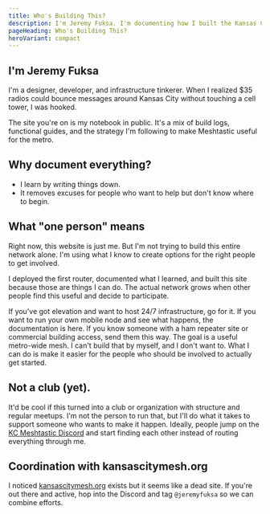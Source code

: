 ```yaml
---
title: Who's Building This?
description: I'm Jeremy Fuksa. I'm documenting how I built the Kansas City Meshtastic network so you can do it too.
pageHeading: Who's Building This?
heroVariant: compact
---
```


## I'm Jeremy Fuksa

I'm a designer, developer, and infrastructure tinkerer. When I realized $35 radios could bounce messages around Kansas City without touching a cell tower, I was hooked.

The site you're on is my notebook in public. It's a mix of build logs, functional guides, and the strategy I'm following to make Meshtastic useful for the metro.

## Why document everything?

- I learn by writing things down.
- It removes excuses for people who want to help but don't know where to begin.

## What "one person" means

Right now, this website is just me. But I'm not trying to build this entire network alone. I'm using what I know to create options for the right people to get involved.

I deployed the first router, documented what I learned, and built this site because those are things I can do. The actual network grows when other people find this useful and decide to participate.

If you've got elevation and want to host 24/7 infrastructure, go for it. If you want to run your own mobile node and see what happens, the documentation is here. If you know someone with a ham repeater site or commercial building access, send them this way. The goal is a useful metro-wide mesh. I can't build that by myself, and I don't want to. What I can do is make it easier for the people who should be involved to actually get started.

## Not a club (yet).

It'd be cool if this turned into a club or organization with structure and regular meetups. I'm not the person to run that, but I'll do what it takes to support someone who wants to make it happen. Ideally, people jump on the
[KC Meshtastic Discord](https://discord.gg/eP5VSPKU) and start finding each other
instead of routing everything through me.

## Coordination with kansascitymesh.org

I noticed [kansascitymesh.org](https://kansascitymesh.org) exists but it seems like a dead site. If you're out there and active, hop into the Discord and tag `@jeremyfuksa` so we can combine efforts.
